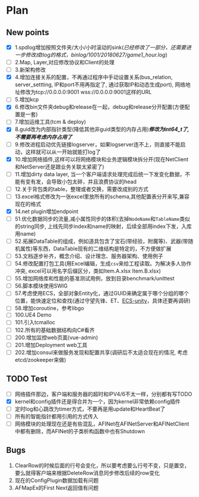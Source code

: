 # Plan

## New points

- [x] 1.spdlog增加按照文件夹/大小/小时滚动的sink(*已经修改了一部分，还需要进一步修改成tlog的格式，binlog/1001/20180627/game1_hour.log*)
- [ ] 2.Map, Layer,对应修改协议和Client的处理
- [ ] 3.新架构修改
- [x] 4.增加连接关系的配置，不再通过程序中手动设置关系(bus_relation, server_settting, IP和port不用再指定了, 通过获取IP和动态生成port), 网络地址修改为tcp://0.0.0.0:9001 wss://0.0.0.0:9001这样的URL
- [ ] 5.增加kcp
- [x] 6.修改bin文件夹debug和release在一起，debug和release分开配置(方便配置是一套)
- [ ] 7.增加运维工具(tcm & deploy)
- [x] 8.guid改为内部指针类型(降低其他非guid类型的内存占用)***修改为int64_t了,不需要再考虑内存占用了***
- [ ] 9.修改进程启动优先链接logserver，如果logserver连不上，则直接不能启动，这样就可以从一开始就能打log了
- [x] 10.增加网络插件,这样可以将网络模块和业务逻辑模块拆分开(现在NetClient和NetServer还是跟业务关联太紧密了)
- [ ] 11.增加dirty data layer, 当一个客户端请求处理完成后统一下发变化数据，不能有变有发，会导致小包太碎，并且浪费协议的head
- [ ] 12.关于背包类的table，整理或者交换，需要改成别的方式
- [ ] 13.excel格式修改为一张excel里放所有的schema,其他配置表分开来写,兼容现在的格式
- [x] 14.net plugin增加endpoint
- [ ] 51.优化数据同步的流量,减小属性同步的体积(去掉`NodeName`和`TableName`类似的string同步, 上线先同步index和name的映射，后续全部用index下发，入库用name)
- [ ] 52.拓展DataTable的组成，例如道具包含了宝石(带经验，附魔等)、武器(带随机属性)等东西，DataTable现有的二维结构是特定的，不方便做扩展
- [ ] 53.文档逐步补齐，概念介绍、设计理念、服务器架构、使用例子
- [ ] 54.修改配置打包工具(用Excel编辑，生成`csv`来给工程读取。为解决多人协作冲突, excel可以用名字后缀区分，类如Item.A.xlsx Item.B.xlsx)
- [ ] 55.增加网络库和性能的基准测试用例，放到目录benchmark/unittest
- [ ] 56.脚本模块使用SWIG
- [ ] 57.考虑使用ECS，全部对象Entity化，通过GUID来确定属于哪个分组的哪个位置，能快速定位和查找(通过守望先锋、ET、[ECS-unity](https://github.com/sschmid/Entitas-CSharp)，具体还要再调研)
- [ ] 58.增加coroutine，参考libgo
- [ ] 100.UE4 Demo
- [ ] 101.引入tcmalloc
- [ ] 102.所有的基础数据结构向C#看齐
- [ ] 200.增加监控web页面(vue-admin)
- [ ] 201.增加Deployment web工具
- [ ] 202.增加consul来做服务发现和配置共享(调研后不太适合现在的情况, 考虑etcd/zookeeper来做)  

## TODO Test

- [ ] 网络插件那边，客户端和服务器的超时和IPV4/6不太一样，分别都有写TODO
- [x] kernel和config插件还是得合并为一个，因为kernel非常依赖config插件
- [ ] 定时log和心跳改为timer方式，不要再是用update和HeartBeat了
- [ ] 所有的智能指针都用引用的方式传入
- [ ] 网络模块的处理现在还是有些混乱，AFINet在AFINetServer和AFINetClient中都有删除，而AFINet的子类析构函数中也有Shutdown

## Bugs

1. ClearRow的时候后面的行号会变化，所以要考虑要么行号不变，只是置空，要么就得客户端来根据DeleteRow消息同步修改后续的row变化
2. 现在的ConfigPlugin数据加载有问题
3. AFMapEx的First Next返回值有问题